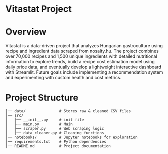 # Vitastat Project
# Overview
Vitastat is a data-driven project that analyzes Hungarian gastroculture using recipe and ingredient data scraped from nosalty.hu. The project combines over 70,000 recipes and 1,500 unique ingredients with detailed nutritional information to explore trends, build a recipe cost estimation model using daily price data, and eventually develop a lightweight interactive dashboard with Streamlit. Future goals include implementing a recommendation system and experimenting with custom health and cost metrics.

# Project Structure
```recipe_project/
│── data/               # Stores raw & cleaned CSV files
│── src/
│   ├── __init__.py     # init file
│   ├── main.py         # Main
│   ├── scraper.py      # Web scraping logic
│   ├── data_cleaner.py # Cleaning functions
│── notebooks/          # Jupyter notebooks for exploration
│── requirements.txt    # Python dependencies
│── README.md           # Project documentation
```
